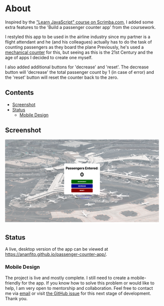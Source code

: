 # About
Inspired by the ["Learn JavaScript" course on Scrimba.com](https://scrimba.com/learn/learnjavascript), I added some extra features to the 'Build a passenger counter app' from the coursework.

I restyled this app to be used in the airline industry since my partner is a flight attendant and he (and his colleagues) actually has to do the task of counting passengers as they board the plane Previously, he's used a [mechanical counter](https://en.wikipedia.org/wiki/Mechanical_counter) for this, but seeing as this is the 21st Century and the age of apps I decided to create one myself.


I also added additional buttons for 'decrease' and 'reset'. The decrease button will 'decrease' the total passenger count by 1 (in case of error) and the 'reset' button will reset the counter back to the zero.

## Contents
- [Screenshot](#screenshot)
- [Status](#status)
  - [Mobile Design](#mobile-design)

## Screenshot

![screenshot of desktop version of the app](./screenshot-desktop.png)

## Status

A live, desktop version of the app can be viewed at https://ananfito.github.io/passenger-counter-app/.

### Mobile Design

The project is live and mostly complete. I still need to create a mobile-friendly for the app. If you know how to solve this problem or would like to help, I am very open to mentorship and collaboration. Feel free to contact me via [email](https://anthonynanfito.com/contact) or visit [the GitHub issue](https://github.com/ananfito/passenger-counter-app/issues/1#issue-1456234023) for this next stage of development. Thank you.
